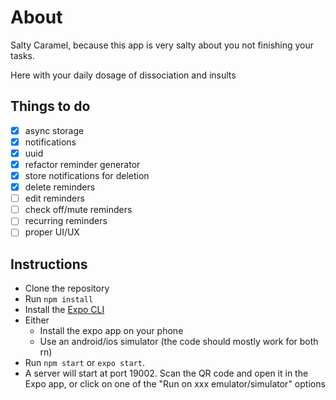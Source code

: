 
# About

Salty Caramel, because this app is very salty about you not finishing your tasks. 

Here with your daily dosage of dissociation and insults

## Things to do

- [x] async storage
- [x] notifications
- [x] uuid
- [x] refactor reminder generator
- [x] store notifications for deletion
- [x] delete reminders
- [ ] edit reminders
- [ ] check off/mute reminders
- [ ] recurring reminders
- [ ] proper UI/UX

## Instructions

* Clone the repository
* Run `npm install`
* Install the [Expo CLI](https://docs.expo.io/)
* Either 
    * Install the expo app on your phone
    * Use an android/ios simulator (the code should mostly work for both rn)
* Run `npm start` or `expo start`. 
* A server will start at port 19002. Scan the QR code and open it in the Expo app, or click on one of the "Run on xxx emulator/simulator" options

